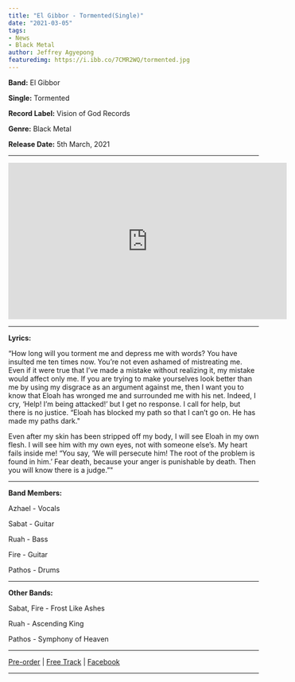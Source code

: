 ```yaml
---
title: "El Gibbor - Tormented(Single)"
date: "2021-03-05"
tags:
- News
- Black Metal
author: Jeffrey Agyepong
featuredimg: https://i.ibb.co/7CMR2WQ/tormented.jpg
---
```


**Band:** El Gibbor

**Single:** Tormented

**Record Label:** Vision of God Records

**Genre:** Black Metal

**Release Date:** 5th March, 2021

<hr>
<div class="video-container"><iframe src="https://www.youtube.com/embed/drZwQe0UH80" width="560" height="315" frameborder="0"></iframe></div>
<hr>


**Lyrics:**

“How long will you torment me
and depress me with words? You have insulted me ten times now.
You’re not even ashamed of mistreating me. Even if it were true that I’ve made a mistake without realizing it,
my mistake would affect only me. If you are trying to make yourselves look better than me
by using my disgrace as an argument against me, then I want you to know that Eloah has wronged me
and surrounded me with his net. Indeed, I cry, ‘Help! I’m being attacked!’ but I get no response.
I call for help, but there is no justice. “Eloah has blocked my path so that I can’t go on.
He has made my paths dark."

Even after my skin has been stripped off my body,
I will see Eloah in my own flesh. I will see him with my own eyes,
not with someone else’s.
My heart fails inside me! “You say,
‘We will persecute him!
The root of the problem is found in him.’ Fear death,
because your anger is punishable by death.
Then you will know there is a judge.”"

<hr>

**Band Members:**


Azhael - Vocals

Sabat - Guitar

Ruah - Bass

Fire - Guitar

Pathos - Drums

<hr>

**Other Bands:**


Sabat, Fire - Frost Like Ashes

Ruah - Ascending King

Pathos - Symphony of Heaven

<hr>



[Pre-order](https://visionofgodrecords.bandcamp.com/album/corruptus-vindicta-black-unblack-metal) | [Free Track](https://visionofgodrecords.bandcamp.com/track/tormented) | [Facebook](https://web.facebook.com/elgibborband)

<hr>